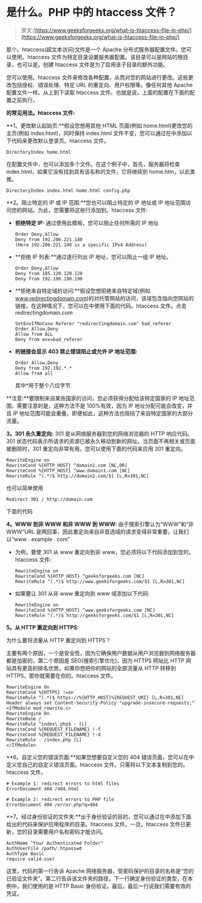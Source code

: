 # 是什么。PHP 中的 htaccess 文件？

> 原文:[https://www.geeksforgeeks.org/what-is-htaccess-file-in-php/](https://www.geeksforgeeks.org/what-is-htaccess-file-in-php/)

那个。htaccess(超文本访问)文件是一个 Apache 分布式服务器配置文件。您可以使用。htaccess 文件为特定目录设置服务器配置。该目录可以是网站的根目录，也可以是。创建 htaccess 文件是为了启用该子目录的额外功能。

您可以使用。htaccess 文件来修改各种配置，从而对您的网站进行更改。这些更改包括授权、错误处理、特定 URL 的重定向、用户权限等。像任何其他 Apache 配置文件一样。从上到下读取 htaccess 文件。也就是说，上面的配置在下面的配置之前执行。

**的常见用法。htaccess 文件:**

**1。更改默认起始页:**假设您想用其他 HTML 页面(例如 home.html)更改您的主页(例如 index.html)，同时保持 index.html 文件不变，您可以通过在中添加以下代码来更改默认登录页。htaccess 文件。

```
DirectoryIndex home.html
```

在配置文件中，也可以添加多个文件。在这个例子中，首先，服务器将检查 index.html，如果它没有找到具有该名称的文件，它将继续到 home.htm，以此类推。

```
DirectoryIndex index.html home.html config.php
```

**2。阻止特定的 IP 或 IP 范围:**您也可以阻止特定的 IP 地址或 IP 地址范围访问您的网站。为此，您需要将这些行添加到。htaccess 文件:

*   **拒绝特定 IP:** 通过使用此模板，您可以阻止任何所需的 IP 地址

    ```
    Order Deny,Allow
    Deny from 192.206.221.140 
    (Here 192.206.221.140 is a specific IPv4 Address)
    ```

*   **拒绝 IP 列表:**通过逐行列出 IP 地址，您可以阻止一组 IP 地址。

    ```
    Order Deny,Allow
    Deny from 185.120.120.120
    Deny from 192.190.190.190
    ```

*   **拒绝来自特定域的访问:**假设您想拒绝来自特定域(例如 www.redirectingdomain.com)的对托管网站的访问，该域包含指向您网站的链接，在这种情况下，您可以在中使用下面的代码。htaccess 文件。点击 redirectingdomain.com

    ```
    SetEnvIfNoCase Referer "redirectingdomain.com" bad_referer
    Order Allow,Deny
    Allow from ALL
    Deny from env=bad_referer
    ```

*   **的链接会显示 403 禁止错误阻止或允许 IP 地址范围:**

    ```
    Order Allow,Deny
    Deny from 192.192.*.*
    Allow from all
    ```

    其中*用于整个八位字节

**注意:**要限制来自某些国家的访问，您必须获得分配给该特定国家的 IP 地址范围。需要注意的是，这种方法不是 100%有效，因为 IP 地址分配可能会改变，并且 IP 地址范围可能会重叠。即便如此，这种方法也阻挡了来自特定国家的大部分流量。

**3。301 永久重定向:** 301 是从网络服务器到您的网络浏览器的 HTTP 响应代码。301 状态代码表示所请求的资源已被永久移动到新的网址。当页面不再相关或页面被删除时，301 重定向非常有用。您可以使用下面的代码来应用 301 重定向。

```
RewriteEngine on
RewriteCond %{HTTP_HOST} ^domain1.com [NC,OR]
RewriteCond %{HTTP_HOST} ^www.domain1.com [NC]
RewriteRule ^(.*)$ http://domain2.com/$1 [L,R=301,NC]
```

也可以简单使用

```
Redirect 301 / http://domain.com
```

下面的代码

**4。WWW 到非 WWW 和非 WWW 到 WWW:** 由于搜索引擎认为“WWW”和“非 WWW”URL 是两回事，因此重定向来自非首选域的请求变得非常重要。让我们以“www . example . com”

*   为例，要使 301 从 www 重定向到非 www，您必须将以下代码添加到您的。htaccess 文件:

    ```
    RewriteEngine on
    RewriteCond %{HTTP_HOST} ^geeksforgeeks.com [NC]
    RewriteRule ^(.*)$ http://www.geeksforgeeks.com/$1 [L,R=301,NC]
    ```

*   如果要让 301 从非 www 重定向到 www 域添加以下代码:

    ```
    RewriteEngine on
    RewriteCond %{HTTP_HOST} ^www.geeksforgeeks.com [NC]
    RewriteRule ^(.*)$ http://geeksforgeeks.com/$1 [L,R=301,NC]
    ```

**5。从 HTTP 重定向到 HTTPS:**

为什么要将流量从 HTTP 重定向到 HTTPS？

主要有两个原因，一个是安全性，因为它确保用户数据从用户浏览器到网络服务器都是加密的，第二个原因是 SEO(搜索引擎优化)，因为 HTTPS 网站比 HTTP 网站具有更高的排名优势。如果你想把你的网站的全部流量从 HTTP 转移到 HTTPS，那你就需要在你的。htaccess 文件。

```
RewriteEngine On
RewriteCond %{HTTPS} !=on
RewriteRule ^(.*)$ https://%{HTTP_HOST}%{REQUEST_URI} [L,R=301,NE]
Header always set Content-Security-Policy "upgrade-insecure-requests;"
<IfModule mod_rewrite.c>
RewriteEngine On
RewriteBase /
RewriteRule ^index\.php$ - [L]
RewriteCond %{REQUEST_FILENAME} !-f
RewriteCond %{REQUEST_FILENAME} !-d
RewriteRule . /index.php [L]
</IfModule>
```

**6。自定义您的错误页面:**如果您想要自定义您的 404 错误页面，您可以在中定义您自己的自定义错误页面。htaccess 文件。只需将以下文本复制到您的。htaccess 文件。

```
# Example 1: redirect errors to html files
ErrorDocument 404 /404.html

# Example 2: redirect errors to PHP file
ErrorDocument 404 /error.php?q=404
```

**7。经过身份验证的文件夹:**出于身份验证的目的，您可以通过在中添加下面给出的代码来保护应用程序的目录。htaccess 文件。一旦。htaccess 文件已更新，您的目录需要用户名和密码才能访问。

```
AuthName "Your Authenticated Folder"
AuthUserFile /path/.htpasswd
AuthType Basic
require valid-user
```

这里，代码的第一行告诉 Apache 网络服务器，受密码保护的目录的名称是“您的已验证文件夹”。第二行告诉该文件夹的路径，下一行确定身份验证的类型，在本例中，我们使用的是 HTTP Basic 身份验证。最后，最后一行说我们需要有效的凭证。